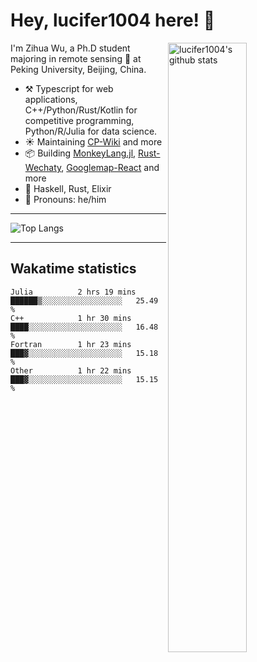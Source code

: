 # Hey, lucifer1004 here! :wave:

<img width="50%" align="right" alt="lucifer1004's github stats" src="https://github-readme-stats.vercel.app/api?username=lucifer1004&show_icons=true">

I'm Zihua Wu, a Ph.D student majoring in remote sensing :satellite: at Peking University, Beijing, China.

- :hammer_and_pick: Typescript for web applications, C++/Python/Rust/Kotlin for competitive programming, Python/R/Julia for data science.
- :sunny: Maintaining [CP-Wiki](https://cp-wiki.vercel.app) and more 
- :package: Building [MonkeyLang.jl](https://github.com/lucifer1004/MonkeyLang.jl), [Rust-Wechaty](https://github.com/wechaty/rust-wechaty), [Googlemap-React](https://github.com/googlemap-react/googlemap-react) and more
- :seedling: Haskell, Rust, Elixir
- :man: Pronouns: he/him

---

![Top Langs](https://github-readme-stats.vercel.app/api/top-langs/?username=lucifer1004&layout=compact)

---

## Wakatime statistics

<!--START_SECTION:waka-->

```text
Julia          2 hrs 19 mins   ██████▒░░░░░░░░░░░░░░░░░░   25.49 %
C++            1 hr 30 mins    ████░░░░░░░░░░░░░░░░░░░░░   16.48 %
Fortran        1 hr 23 mins    ███▓░░░░░░░░░░░░░░░░░░░░░   15.18 %
Other          1 hr 22 mins    ███▓░░░░░░░░░░░░░░░░░░░░░   15.15 %
```

<!--END_SECTION:waka-->
